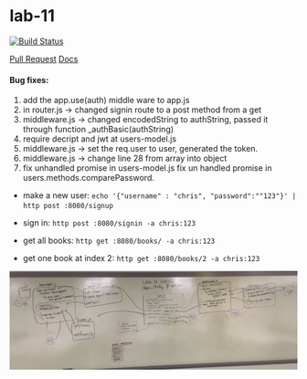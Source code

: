 # lab-11

[![Build Status](https://www.travis-ci.com/401-advanced-javascript-merritt/lab-11.svg?branch=master)](https://www.travis-ci.com/401-advanced-javascript-merritt/lab-11)

[Pull Request]()
[Docs](https://merritt-lab11-fixed.herokuapp.com/docs)

#### Bug fixes:

1. add the app.use(auth) middle ware to app.js
2. in router.js -> changed signin route to a post method from a get
3. middleware.js -> changed encodedString to authString, passed it through function _authBasic(authString)
4. require decript and jwt at users-model.js
5. middleware.js -> set the req.user to user, generated the token.
6. middleware.js -> change line 28 from array into object
7. fix unhandled promise in users-model.js fix un handled promise in users.methods.comparePassword.

* make a new user: `echo '{"username" : "chris", "password":""123"}' | http post :8080/signup`

* sign in: `http post :8080/signin -a chris:123`

* get all books: `http get :8080/books/ -a chris:123`

* get one book at index 2: `http get :8080/books/2 -a chris:123`

![UML](assets/UML11.jpg)

